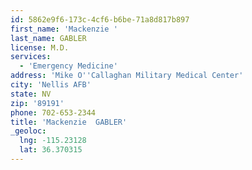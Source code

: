 ```yaml
---
id: 5862e9f6-173c-4cf6-b6be-71a8d817b897
first_name: 'Mackenzie '
last_name: GABLER
license: M.D.
services:
  - 'Emergency Medicine'
address: 'Mike O''Callaghan Military Medical Center'
city: 'Nellis AFB'
state: NV
zip: '89191'
phone: 702-653-2344
title: 'Mackenzie  GABLER'
_geoloc:
  lng: -115.23128
  lat: 36.370315
---
```

